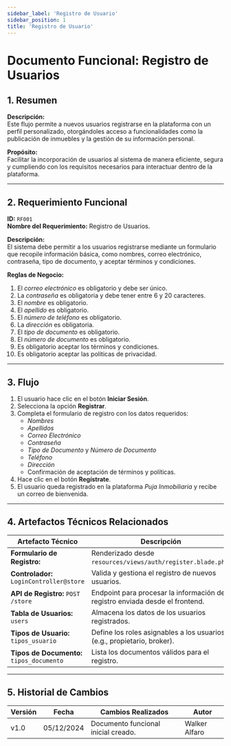 ```yaml
---
sidebar_label: 'Registro de Usuario'
sidebar_position: 1
title: 'Registro de Usuario'
---
```


# Documento Funcional: Registro de Usuarios

## 1. Resumen
**Descripción:**  
Este flujo permite a nuevos usuarios registrarse en la plataforma con un perfil personalizado, otorgándoles acceso a funcionalidades como la publicación de inmuebles y la gestión de su información personal.

**Propósito:**  
Facilitar la incorporación de usuarios al sistema de manera eficiente, segura y cumpliendo con los requisitos necesarios para interactuar dentro de la plataforma.

---

## 2. Requerimiento Funcional
**ID:** `RF001`  
**Nombre del Requerimiento:** Registro de Usuarios.

**Descripción:**  
El sistema debe permitir a los usuarios registrarse mediante un formulario que recopile información básica, como nombres, correo electrónico, contraseña, tipo de documento, y aceptar términos y condiciones.

**Reglas de Negocio:**
1. El *correo electrónico* es obligatorio y debe ser único.
2. La *contraseña* es obligatoria y debe tener entre 6 y 20 caracteres.
3. El *nombre* es obligatorio.
4. El *apellido* es obligatorio.
5. El *número de teléfono* es obligatorio.
6. La *dirección* es obligatoria.
7. El *tipo de documento* es obligatorio.
8. El *número de documento* es obligatorio.
9. Es obligatorio aceptar los términos y condiciones.
10. Es obligatorio aceptar las políticas de privacidad.

---

## 3. Flujo
1. El usuario hace clic en el botón **Iniciar Sesión**.
2. Selecciona la opción **Registrar**.
3. Completa el formulario de registro con los datos requeridos:
   - *Nombres*
   - *Apellidos*
   - *Correo Electrónico*
   - *Contraseña*
   - *Tipo de Documento* y *Número de Documento*
   - *Teléfono*
   - *Dirección*
   - Confirmación de aceptación de términos y políticas.
4. Hace clic en el botón **Regístrate**.
5. El usuario queda registrado en la plataforma *Puja Inmobiliaria* y recibe un correo de bienvenida.

---

## 4. Artefactos Técnicos Relacionados

| **Artefacto Técnico**                  | **Descripción**                                                               |
|----------------------------------------|-------------------------------------------------------------------------------|
| **Formulario de Registro:**            | Renderizado desde `resources/views/auth/register.blade.php`.                  |
| **Controlador:** `LoginController@store`| Valida y gestiona el registro de nuevos usuarios.                            |
| **API de Registro:** `POST /store`     | Endpoint para procesar la información de registro enviada desde el frontend.  |
| **Tabla de Usuarios:** `users`         | Almacena los datos de los usuarios registrados.                              |
| **Tipos de Usuario:** `tipos_usuario`  | Define los roles asignables a los usuarios (e.g., propietario, broker).       |
| **Tipos de Documento:** `tipos_documento` | Lista los documentos válidos para el registro.                              |

---

## 5. Historial de Cambios
| **Versión** | **Fecha**     | **Cambios Realizados**                 | **Autor**         |
|-------------|---------------|----------------------------------------|-------------------|
| v1.0        | 05/12/2024    | Documento funcional inicial creado.    | Walker Alfaro     |
